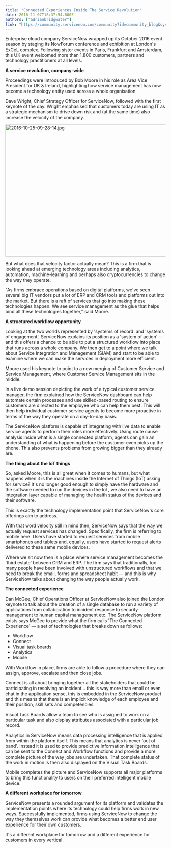 ```yaml
---
title: "Connected Experiences Inside The Service Revolution"
date: 2016-11-07T18:37:54.000Z
authors: ["adrianbridgwater"]
link: "https://community.servicenow.com/community?id=community_blog&sys_id=13fde62ddbd0dbc01dcaf3231f96191b"
---
```

<p>Enterprise cloud company ServiceNow wrapped up its October 2016 event season by staging its NowForum conference and exhibition at London's ExCeL complex. Following sister events in Paris, Frankfurt and Amsterdam, this UK event welcomed more than 1,800 customers, partners and technology practitioners at all levels.</p><p></p><p><strong>A service revolution, company-wide</strong></p><p></p><p>Proceedings were introduced by Bob Moore in his role as Area Vice President for UK &amp; Ireland, highlighting how service management has now become a technology entity used across a whole organisation.</p><p></p><p>Dave Wright, Chief Strategy Officer for ServiceNow, followed with the first keynote of the day. Wright emphasised that customers today are using IT as a strategic mechanism to drive down risk and (at the same time) also increase the velocity of the company.</p><p></p><p><img   alt="2016-10-25-09-28-14.jpg" class="image-1 jive-image" src="c381c982db50130468c1fb651f961958.iix" style="width: 620px; height: 413px;"/></p><p></p><p>But what does that velocity factor actually mean? This is a firm that is looking ahead at emerging technology areas including analytics, automation, machine-learning and perhaps also cryptocurrencies to change the way they operate.</p><p></p><p>"As firms embrace operations based on digital platforms, we've seen several big IT vendors put a lot of ERP and CRM tools and platforms out into the market. But there is a raft of services that go into making these technologies happen. We see service management as the glue that helps bind all these technologies together," said Moore.</p><p></p><p><strong>A structured workflow opportunity</strong></p><p></p><p>Looking at the two worlds represented by 'systems of record' and 'systems of engagement', ServiceNow explains its position as a 'system of action' — and this offers a chance to be able to put a structured workflow into place that runs across a whole company. We then get to a point where we talk about Service Integration and Management (SIAM) and start to be able to examine where we can make the services in deployment more efficient.</p><p></p><p>Moore used his keynote to point to a new merging of Customer Service and Service Management, where Customer Service Management sits in the middle.</p><p></p><p>In a live demo session depicting the work of a typical customer service manager, the firm explained how the ServiceNow dashboard can help automate certain processes and use skilled-based routing to ensure customers are directed to the employee who can help them best. This will then help individual customer service agents to become more proactive in terms of the way they operate on a day-to-day basis.</p><p></p><p>The ServiceNow platform is capable of integrating with live data to enable service agents to perform their roles more effectively. Using route cause analysis inside what is a single connected platform, agents can gain an understanding of what is happening before the customer even picks up the phone. This also prevents problems from growing bigger than they already are.</p><p></p><p><strong>The thing about the IoT things</strong></p><p></p><p>So, asked Moore, this is all great when it comes to humans, but what happens when it is the machines inside the Internet of Things (IoT) asking for service? It's no longer good enough to simply have the hardware and the software needed to run the devices in the IoT, we also need to have an integration layer capable of managing the health status of the devices and their software.</p><p></p><p>This is exactly the technology implementation point that ServiceNow's core offerings aim to address.</p><p></p><p>With that word velocity still in mind then, ServiceNow says that the way we actually request services has changed. Specifically, the firm is referring to mobile here. Users have started to request services from mobile smartphones and tablets and, equally, users have started to request alerts delivered to these same mobile devices.</p><p></p><p>Where we sit now then is a place where service management becomes the 'third estate' between CRM and ERP. The firm says that traditionally, too many people have been involved with unstructured workflows and that we need to break the email, forms and spreadsheet habit — and this is why ServiceNow talks about changing the way people actually work.</p><p></p><p><strong>The connected experience</strong></p><p></p><p>Dan McGee, Chief Operations Officer at ServiceNow also joined the London keynote to talk about the creation of a single database to run a variety of applications from collaboration to incident response to security management to human capital management etc. The ServiceNow platform exists says McGee to provide what the firm calls 'The Connected Experience' — a set of technologies that breaks down as follows:</p><p></p><ul style="list-style-type: disc;"><li>Workflow</li><li>Connect</li><li>Visual task boards</li><li>Analytics</li><li>Mobile</li></ul><p></p><p>With Workflow in place, firms are able to follow a procedure where they can assign, approve, escalate and then close jobs.</p><p></p><p>Connect is all about bringing together all the stakeholders that could be participating in resolving an incident… this is way more than email or even chat in the application sense, this is embedded in the ServiceNow product and this means that there is an implicit knowledge of each employee and their position, skill sets and competencies.</p><p></p><p>Visual Task Boards allow a team to see who is assigned to work on a particular task and also display attributes associated with a particular job record.</p><p></p><p>Analytics in ServiceNow means data processing intelligence that is applied from within the platform itself. This means that analytics is never 'out of band'. Instead it is used to provide predictive information intelligence that can be sent to the Connect and Workflow functions and provide a more complete picture of the way jobs are undertaken. That complete status of the work in motion is then also displayed on the Visual Task Boards.</p><p></p><p>Mobile completes the picture and ServiceNow supports all major platforms to bring this functionality to users on their preferred intelligent mobile device.</p><p></p><p><strong>A different workplace for tomorrow</strong></p><p></p><p>ServiceNow presents a rounded argument for its platform and validates the implementation points where its technology could help firms work in new ways. Successfully implemented, firms using ServiceNow to change the way they themselves work can provide what becomes a better end user experience for their own customers.</p><p></p><p>It's a different workplace for tomorrow and a different experience for customers in every vertical.</p>